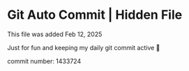 # Git Auto Commit | Hidden File

This file was added Feb 12, 2025

Just for fun and keeping my daily git commit active 🤪

commit number: 1433724
